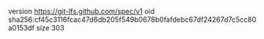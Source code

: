 version https://git-lfs.github.com/spec/v1
oid sha256:cf45c3116fcac47d6db205f549b0678b0fafdebc67df24267d7c5cc80a0153df
size 303
